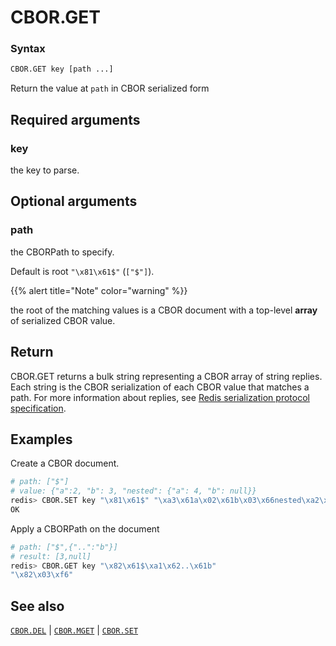 # CBOR.GET

### Syntax
```bash
CBOR.GET key [path ...]
```

Return the value at `path` in CBOR serialized form

## Required arguments

### key
the key to parse.

## Optional arguments

### path
the CBORPath to specify. 

Default is root `"\x81\x61$"` (`["$"]`). 

{{% alert title="Note" color="warning" %}}

the root of the matching values is a CBOR document with a top-level **array** of serialized CBOR value. 

## Return

CBOR.GET returns a bulk string representing a CBOR array of string replies. 
Each string is the CBOR serialization of each CBOR value that matches a path. 
For more information about replies, see [Redis serialization protocol specification](/docs/reference/protocol-spec).

## Examples

Create a CBOR document.
```bash
# path: ["$"] 
# value: {"a":2, "b": 3, "nested": {"a": 4, "b": null}}
redis> CBOR.SET key "\x81\x61$" "\xa3\x61a\x02\x61b\x03\x66nested\xa2\x61a\x04\x61b\xf6"
OK
```

Apply a CBORPath on the document
```bash
# path: ["$",{"..":"b"}] 
# result: [3,null]
redis> CBOR.GET key "\x82\x61$\xa1\x62..\x61b"
"\x82\x03\xf6"
```

## See also

[`CBOR.DEL`](cbor.del.md) | [`CBOR.MGET`](cbor.mget.md) | [`CBOR.SET`](cbor.set.md)